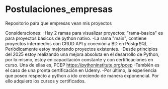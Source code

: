 # Postulaciones_empresas
Repositorio para que empresas vean mis proyectos

Consideraciones:
 -Hay 2 ramas para visualizar proyectos: "rama-basica" es para proyectos básicos de python nativo.
 -La rama "main", contiene proyectos intermedios con CRUD API y conexión a BD en PostgrSQL.
 -Periódicamente estoy mejorando proyectos existentes.
 -Desde principios del 2025 estoy realizando una mejora absoluta en el desarrollo de Python, por lo mismo,
 estoy en capacitación constante y con certificaciones en curso. Una de ellas es, PCEP https://pythoninstitute.org/pcep
 -También es el caso de una pronta certificación en Udemy.
 -Por último, la experiencia que poseo respecto a python a ido creciendo de manera exponencial. Por ello adquiero los cursos y certificados.